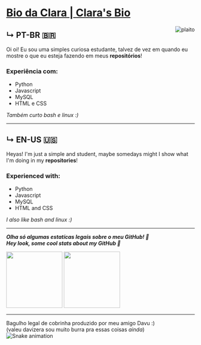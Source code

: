 # [Bio da Clara | Clara's Bio]("https://github.com/Palitin")
<div>
    <img align="right" alt="plaito" src="https://cdn.discordapp.com/emojis/859088644942069790.gif?v=1">
</div>

## ↳ PT-BR  🇧🇷
Oi oi! Eu sou uma simples curiosa estudante, talvez de vez em quando eu mostre o que eu esteja fazendo em meus **repositórios**!  
### Experiência com:
 - Python
 - Javascript
 - MySQL
 - HTML e CSS

*Também curto bash e linux :)*

---

## ↳ EN-US  🇺🇸
Heyas! I'm just a simple and student, maybe somedays might I show what I'm doing in my **repositories**!  
### Experienced with:
 - Python
 - Javascript
 - MySQL
 - HTML and CSS

*I also like bash and linux :)*

---

***Olha só algumas estatícas legais sobre o meu GitHub! :eyes:***  
***Hey look, some cool stats about my GitHub 👀***

<div>
  <img height="150em" src="https://github-readme-stats.vercel.app/api/top-langs/?username=Palitin&layout=compact&langs_count=7&theme=cobalt"/>
  <img height="150em" src="https://github-readme-stats.vercel.app/api?username=Palitin&show_icons=true&theme=cobalt&include_all_commits=true&count_private=true"/>
</div>

---

Bagulho legal de cobrinha produzido por meu amigo Davu :)    
(valeu davizera sou muito burra pra essas coisas *ainda*)  
![Snake animation](https://github.com/Palitin/Palitin/blob/output/github-contribution-grid-snake.svg)

[repos]: https://github.com/Palitin?tab=repositories "my repositories | meus repositórios"
